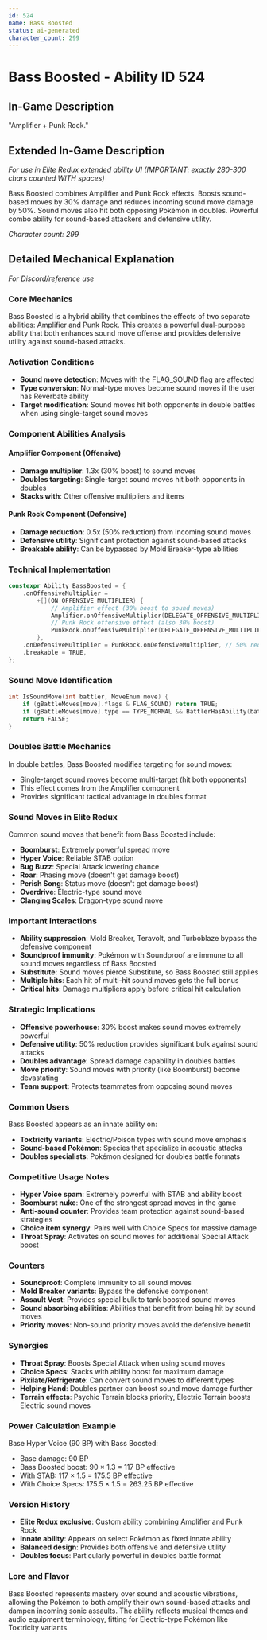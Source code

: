 ```yaml
---
id: 524
name: Bass Boosted
status: ai-generated
character_count: 299
---
```


# Bass Boosted - Ability ID 524

## In-Game Description
"Amplifier + Punk Rock."

## Extended In-Game Description
*For use in Elite Redux extended ability UI (IMPORTANT: exactly 280-300 chars counted WITH spaces)*

Bass Boosted combines Amplifier and Punk Rock effects. Boosts sound-based moves by 30% damage and reduces incoming sound move damage by 50%. Sound moves also hit both opposing Pokémon in doubles. Powerful combo ability for sound-based attackers and defensive utility.

*Character count: 299*

## Detailed Mechanical Explanation
*For Discord/reference use*

### Core Mechanics
Bass Boosted is a hybrid ability that combines the effects of two separate abilities: Amplifier and Punk Rock. This creates a powerful dual-purpose ability that both enhances sound move offense and provides defensive utility against sound-based attacks.

### Activation Conditions
- **Sound move detection**: Moves with the FLAG_SOUND flag are affected
- **Type conversion**: Normal-type moves become sound moves if the user has Reverbate ability
- **Target modification**: Sound moves hit both opponents in double battles when using single-target sound moves

### Component Abilities Analysis

#### Amplifier Component (Offensive)
- **Damage multiplier**: 1.3x (30% boost) to sound moves
- **Doubles targeting**: Single-target sound moves hit both opponents in doubles
- **Stacks with**: Other offensive multipliers and items

#### Punk Rock Component (Defensive)
- **Damage reduction**: 0.5x (50% reduction) from incoming sound moves
- **Defensive utility**: Significant protection against sound-based attacks
- **Breakable ability**: Can be bypassed by Mold Breaker-type abilities

### Technical Implementation
```c
constexpr Ability BassBoosted = {
    .onOffensiveMultiplier =
        +[](ON_OFFENSIVE_MULTIPLIER) {
            // Amplifier effect (30% boost to sound moves)
            Amplifier.onOffensiveMultiplier(DELEGATE_OFFENSIVE_MULTIPLIER);
            // Punk Rock offensive effect (also 30% boost)
            PunkRock.onOffensiveMultiplier(DELEGATE_OFFENSIVE_MULTIPLIER);
        },
    .onDefensiveMultiplier = PunkRock.onDefensiveMultiplier, // 50% reduction
    .breakable = TRUE,
};
```

### Sound Move Identification
```c
int IsSoundMove(int battler, MoveEnum move) {
    if (gBattleMoves[move].flags & FLAG_SOUND) return TRUE;
    if (gBattleMoves[move].type == TYPE_NORMAL && BattlerHasAbility(battler, ABILITY_REVERBATE, FALSE)) return TRUE;
    return FALSE;
}
```

### Doubles Battle Mechanics
In double battles, Bass Boosted modifies targeting for sound moves:
- Single-target sound moves become multi-target (hit both opponents)
- This effect comes from the Amplifier component
- Provides significant tactical advantage in doubles format

### Sound Moves in Elite Redux
Common sound moves that benefit from Bass Boosted include:
- **Boomburst**: Extremely powerful spread move
- **Hyper Voice**: Reliable STAB option
- **Bug Buzz**: Special Attack lowering chance
- **Roar**: Phasing move (doesn't get damage boost)
- **Perish Song**: Status move (doesn't get damage boost)
- **Overdrive**: Electric-type sound move
- **Clanging Scales**: Dragon-type sound move

### Important Interactions
- **Ability suppression**: Mold Breaker, Teravolt, and Turboblaze bypass the defensive component
- **Soundproof immunity**: Pokémon with Soundproof are immune to all sound moves regardless of Bass Boosted
- **Substitute**: Sound moves pierce Substitute, so Bass Boosted still applies
- **Multiple hits**: Each hit of multi-hit sound moves gets the full bonus
- **Critical hits**: Damage multipliers apply before critical hit calculation

### Strategic Implications
- **Offensive powerhouse**: 30% boost makes sound moves extremely powerful
- **Defensive utility**: 50% reduction provides significant bulk against sound attacks
- **Doubles advantage**: Spread damage capability in doubles battles
- **Move priority**: Sound moves with priority (like Boomburst) become devastating
- **Team support**: Protects teammates from opposing sound moves

### Common Users
Bass Boosted appears as an innate ability on:
- **Toxtricity variants**: Electric/Poison types with sound move emphasis
- **Sound-based Pokémon**: Species that specialize in acoustic attacks
- **Doubles specialists**: Pokémon designed for doubles battle formats

### Competitive Usage Notes
- **Hyper Voice spam**: Extremely powerful with STAB and ability boost
- **Boomburst nuke**: One of the strongest spread moves in the game
- **Anti-sound counter**: Provides team protection against sound-based strategies
- **Choice item synergy**: Pairs well with Choice Specs for massive damage
- **Throat Spray**: Activates on sound moves for additional Special Attack boost

### Counters
- **Soundproof**: Complete immunity to all sound moves
- **Mold Breaker variants**: Bypass the defensive component
- **Assault Vest**: Provides special bulk to tank boosted sound moves
- **Sound absorbing abilities**: Abilities that benefit from being hit by sound moves
- **Priority moves**: Non-sound priority moves avoid the defensive benefit

### Synergies
- **Throat Spray**: Boosts Special Attack when using sound moves
- **Choice Specs**: Stacks with ability boost for maximum damage
- **Pixilate/Refrigerate**: Can convert sound moves to different types
- **Helping Hand**: Doubles partner can boost sound move damage further
- **Terrain effects**: Psychic Terrain blocks priority, Electric Terrain boosts Electric sound moves

### Power Calculation Example
Base Hyper Voice (90 BP) with Bass Boosted:
- Base damage: 90 BP
- Bass Boosted boost: 90 × 1.3 = 117 BP effective
- With STAB: 117 × 1.5 = 175.5 BP effective
- With Choice Specs: 175.5 × 1.5 = 263.25 BP effective

### Version History
- **Elite Redux exclusive**: Custom ability combining Amplifier and Punk Rock
- **Innate ability**: Appears on select Pokémon as fixed innate ability
- **Balanced design**: Provides both offensive and defensive utility
- **Doubles focus**: Particularly powerful in doubles battle format

### Lore and Flavor
Bass Boosted represents mastery over sound and acoustic vibrations, allowing the Pokémon to both amplify their own sound-based attacks and dampen incoming sonic assaults. The ability reflects musical themes and audio equipment terminology, fitting for Electric-type Pokémon like Toxtricity variants.
